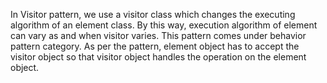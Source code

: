 In Visitor pattern, we use a visitor class which changes the executing algorithm of an element class. By this way, execution algorithm of element can vary as and when visitor varies. This pattern comes under behavior pattern category. As per the pattern, element object has to accept the visitor object so that visitor object handles the operation on the element object. 